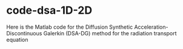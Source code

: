 # code-dsa-1D-2D
Here is the Matlab code for the Diffusion Synthetic Acceleration-Discontinuous Galerkin (DSA-DG) method for the radiation transport equation
